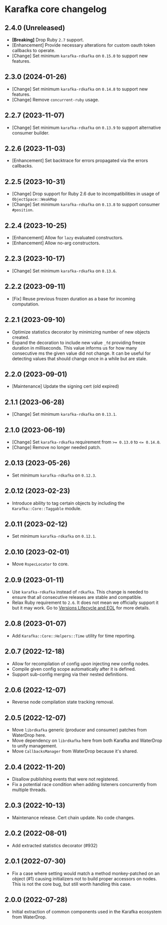 # Karafka core changelog

## 2.4.0 (Unreleased)
- **[Breaking]** Drop Ruby `2.7` support.
- [Enhancement] Provide necessary alterations for custom oauth token callbacks to operate.
- [Change] Set minimum `karafka-rdkafka` on `0.15.0` to support new features.

## 2.3.0 (2024-01-26)
- [Change] Set minimum `karafka-rdkafka` on `0.14.8` to support new features.
- [Change] Remove `concurrent-ruby` usage.

## 2.2.7 (2023-11-07)
- [Change] Set minimum `karafka-rdkafka` on `0.13.9` to support alternative consumer builder.

## 2.2.6 (2023-11-03)
- [Enhancement] Set backtrace for errors propagated via the errors callbacks.

## 2.2.5 (2023-10-31)
- [Change] Drop support for Ruby 2.6 due to incompatibilities in usage of `ObjectSpace::WeakMap`
- [Change] Set minimum `karafka-rdkafka` on `0.13.8` to support consumer `#position`.

## 2.2.4 (2023-10-25)
- [Enhancement] Allow for `lazy` evaluated constructors.
- [Enhancement] Allow no-arg constructors.

## 2.2.3 (2023-10-17)
- [Change] Set minimum `karafka-rdkafka` on `0.13.6`.

## 2.2.2 (2023-09-11)
- [Fix] Reuse previous frozen duration as a base for incoming computation.

## 2.2.1 (2023-09-10)
- Optimize statistics decorator by minimizing number of new objects created.
- Expand the decoration to include new value `_fd` providing freeze duration in milliseconds. This value informs us for how many consecutive ms the given value did not change. It can be useful for detecting values that should change once in a while but are stale.

## 2.2.0 (2023-09-01)
- [Maintenance] Update the signing cert (old expired)

## 2.1.1 (2023-06-28)
- [Change] Set minimum `karafka-rdkafka` on `0.13.1`.

## 2.1.0 (2023-06-19)
- [Change] Set `karafka-rdkafka` requirement from `>= 0.13.0` to `<= 0.14.0`.
- [Change] Remove no longer needed patch.

## 2.0.13 (2023-05-26)
- Set minimum `karafka-rdkafka` on `0.12.3`.

## 2.0.12 (2023-02-23)
- Introduce ability to tag certain objects by including the `Karafka::Core::Taggable` module.

## 2.0.11 (2023-02-12)
- Set minimum `karafka-rdkafka` on `0.12.1`.

## 2.0.10 (2023-02-01)
- Move `RspecLocator` to core.

## 2.0.9 (2023-01-11)
- Use `karafka-rdkafka` instead of `rdkafka`. This change is needed to ensure that all consecutive releases are stable and compatible.
- Relax Ruby requirement to `2.6`. It does not mean we officially support it but it may work. Go to [Versions Lifecycle and EOL](https://karafka.io/docs/Versions-Lifecycle-and-EOL/) for more details.

## 2.0.8 (2023-01-07)
- Add `Karafka::Core::Helpers::Time` utility for time reporting.

## 2.0.7 (2022-12-18)
- Allow for recompilation of config upon injecting new config nodes.
- Compile given config scope automatically after it is defined.
- Support sub-config merging via their nested definitions.

## 2.0.6 (2022-12-07)
- Reverse node compilation state tracking removal.

## 2.0.5 (2022-12-07)
- Move `librdkafka` generic (producer and consumer) patches from WaterDrop here.
- Move dependency on `librdkafka` here from both Karafka and WaterDrop to unify management.
- Move `CallbacksManager` from WaterDrop because it's shared.

## 2.0.4 (2022-11-20)
- Disallow publishing events that were not registered.
- Fix a potential race condition when adding listeners concurrently from multiple threads.

## 2.0.3 (2022-10-13)
- Maintenance release. Cert chain update. No code changes.

## 2.0.2 (2022-08-01)
- Add extracted statistics decorator (#932)

## 2.0.1 (2022-07-30)
- Fix a case where setting would match a method monkey-patched on an object (#1) causing initializers not to build proper accessors on nodes. This is not the core bug, but still worth handling this case.

## 2.0.0 (2022-07-28)
- Initial extraction of common components used in the Karafka ecosystem from WaterDrop.
